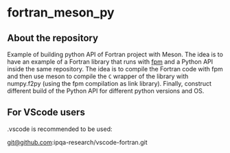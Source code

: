 # fortran_meson_py
## About the repository
Example of building python API of Fortran project with Meson. The idea is to 
have an example of a Fortran library that runs with 
[fpm](https://github.com/fortran-lang/fpm) and a Python API inside the same
repository. The idea is to compile the Fortran code with fpm and then use meson
to compile the `C` wrapper of the library with numpy.f2py (using the fpm 
compilation as link library). Finally, construct different build of the Python
API for different python versions and OS.

## For VScode users
.vscode is recommended to be used: 

git@github.com:ipqa-research/vscode-fortran.git
